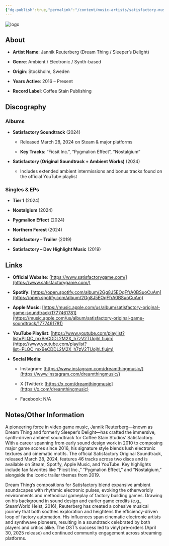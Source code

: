 ```yaml
---
{"dg-publish":true,"permalink":"/content/music-artists/satisfactory-music/","tags":["#MusicArtist"],"noteIcon":"","created":"2025-08-28T23:54:22.035+02:00","updated":"2025-04-28T17:19:34.701+02:00"}
---
```



<img src="/img/MALOGO/Satisfactory.png" alt="logo" class="round-img round-img-200">

## About

- **Artist Name**: Jannik Reuterberg (Dream Thing / Sleeper’s Delight)
    
- **Genre**: Ambient / Electronic / Synth-based 
    
- **Origin**: Stockholm, Sweden  
    
- **Years Active**: 2016 – Present 
    
- **Record Label**: Coffee Stain Publishing 
    

## Discography

### Albums

- **Satisfactory Soundtrack** (2024)
    
    - Released March 28, 2024 on Steam & major platforms  
        
    - **Key Tracks**: “Ficsit Inc.”, “Pygmalion Effect”, “Nostalgium”  
        
- **Satisfactory (Original Soundtrack + Ambient Works)** (2024)
    
    - Includes extended ambient intermissions and bonus tracks found on the official YouTube playlist 
        

### Singles & EPs

- **Tier 1** (2024)  
    
- **Nostalgium** (2024)  
    
- **Pygmalion Effect** (2024)  
    
- **Northern Forest** (2024)  
    
- **Satisfactory – Trailer** (2019)  
    
- **Satisfactory – Dev Highlight Music** (2019) 
    

## Links

- **Official Website**: [https://www.satisfactorygame.com/](https://www.satisfactorygame.com/) 
    
- **Spotify**: [https://open.spotify.com/album/2Gg8J5EOqFfrA0BSuoCuAm](https://open.spotify.com/album/2Gg8J5EOqFfrA0BSuoCuAm)  
    
- **Apple Music**: [https://music.apple.com/us/album/satisfactory-original-game-soundtrack/1777461781](https://music.apple.com/us/album/satisfactory-original-game-soundtrack/1777461781)  
    
- **YouTube Playlist**: [https://www.youtube.com/playlist?list=PLQC_mxBeCDDL2M2X_h7zV2TUojhLfiujm](https://www.youtube.com/playlist?list=PLQC_mxBeCDDL2M2X_h7zV2TUojhLfiujm)  
    
- **Social Media**:
    
    - Instagram: [https://www.instagram.com/dreamthingmusic/](https://www.instagram.com/dreamthingmusic/)  
        
    - X (Twitter): [https://x.com/dreamthingmusic](https://x.com/dreamthingmusic)  
        
    - Facebook: N/A
        

## Notes/Other Information


A pioneering force in video game music, Jannik Reuterberg—known as Dream Thing and formerly Sleeper’s Delight—has crafted the immersive, synth-driven ambient soundtrack for Coffee Stain Studios’ Satisfactory. With a career spanning from early sound design work in 2010 to composing major game scores since 2016, his signature style blends lush electronic textures and cinematic motifs. The official Satisfactory Original Soundtrack, released March 28, 2024, features 46 tracks across two discs and is available on Steam, Spotify, Apple Music, and YouTube. Key highlights include fan favorites like “Ficsit Inc.,” “Pygmalion Effect,” and “Nostalgium,” alongside the iconic trailer themes from 2019.

Dream Thing’s compositions for Satisfactory blend expansive ambient soundscapes with rhythmic electronic pulses, evoking the otherworldly environments and methodical gameplay of factory building games. Drawing on his background in sound design and earlier game credits (e.g., SteamWorld Heist, 2016), Reuterberg has created a cohesive musical journey that both soothes exploration and heightens the efficiency-driven loop of factory automation. His influences span cinematic electronic artists and synthwave pioneers, resulting in a soundtrack celebrated by both players and critics alike. The OST’s success led to vinyl pre-orders (April 30, 2025 release) and continued community engagement across streaming platforms.